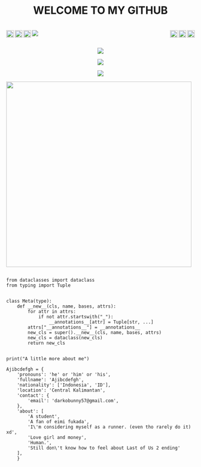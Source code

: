 <h1 align="center"><b>WELCOME TO MY GITHUB </b></h1><br>
<img src="https://telegra.ph/file/ab676ff9e9e4068bcc1f5.jpg" />
<a href="https://www.youtube.com">
  <img align="right" alt="Ajibcdefgh Youtube Channel" width="20px" src="https://cdn.jsdelivr.net/npm/simple-icons@v3/icons/youtube.svg" />
</a>
<a href="https://pinterest.com">
  <img align="right" alt="Ajibcdefgh Pinterest" width="20px" src="https://cdn.jsdelivr.net/npm/simple-icons@v3/icons/pinterest.svg" />
</a>
<a href="https://t.me/abcdefvvck">
  <img align="left" alt="Ajibcdefgh Telegram" width="20px" src="https://cdn.jsdelivr.net/npm/simple-icons@v3/icons/telegram.svg" />
</a>
<a href="https://twitter.com">
  <img align="left" alt="Ajibcdefgh Twitter" width="20px" src="https://cdn.jsdelivr.net/npm/simple-icons@v3/icons/twitter.svg" />
</a>
<a href="https://www.instagram.com/">
  <img align="left" alt="Ajibcdefgh Instagram" width="20px" src="https://cdn.jsdelivr.net/npm/simple-icons@v3/icons/instagram.svg" />
</a>
<a href="https://www.facebook.com">
  <img align="right" alt="Ajibcdefgh Facebook" width="20px" src="https://cdn.jsdelivr.net/npm/simple-icons@v3/icons/facebook.svg" />
</a>
<br>
<br><p align="center"><a href="https://github.com/Ajibcdefgh"><img src="https://img.shields.io/badge/dynamic/json?logo=github&label=GitHub+Followers&labelColor=282c34&color=181717&query=%24.data.totalSubs&url=https%3A%2F%2Fapi.spencerwoo.com%2Fsubstats%2F%3Fsource%3Dgithub%26queryKey%3DAjibcdefgh&longCache=true"></a></p>
<p align="center"><a href="https://github.com/Ajibcdefgh"><img src="https://github-readme-stats.vercel.app/api?username=Ajibcdefgh&show_icons=true&theme=radical"></a></p>
<p align="center"><a href="https://github.com/Ajibcdefgh"><img src="https://github-readme-stats.vercel.app/api/top-langs/?username=Ajibcdefgh&theme=radical&layout=compact"></a></p>
<img src="https://camo.githubusercontent.com/992babdffd8c74a1502de375fbdf7e4d54773242/68747470733a2f2f6d656469612e67697068792e636f6d2f6d656469612f53576f536b4e36447854737a71494b4571762f67697068792e676966" width="495px">

```python3

from dataclasses import dataclass
from typing import Tuple


class Meta(type):
    def __new__(cls, name, bases, attrs):
        for attr in attrs:
            if not attr.startswith("_"):
                __annotations__[attr] = Tuple[str, ...]
        attrs["__annotations__"] = __annotations__
        new_cls = super().__new__(cls, name, bases, attrs)
        new_cls = dataclass(new_cls)
        return new_cls


print("A little more about me")

Ajibcdefgh = {
    'pronouns': 'he' or 'him' or 'his',
    'fullname': 'Ajibcdefgh',
    'nationality': ['Indonesia', 'ID'],
    'location': 'Central Kalimantan',
    'contact': {
        'email': 'darkobunny57@gmail.com',
    },
    'about': [
        'A student',
        'A fan of eimi fukada',
        'I\'m considering myself as a runner. (even tho rarely do it) xd',
        'Love girl and money',
        'Human.',
        'Still don\'t know how to feel about Last of Us 2 ending'
    ],
    }
```


